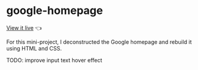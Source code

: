 # google-homepage

[View it live](https://chrisnotthere.github.io/google-homepage/) :point_left:

For this mini-project, I deconstructed the Google homepage and rebuild it using HTML and CSS.

TODO: improve input text hover effect
